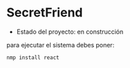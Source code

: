<h1> SecretFriend </h1>

- Estado del proyecto: en construcción 

para ejecutar el sistema debes poner: 

```nmp install react```
